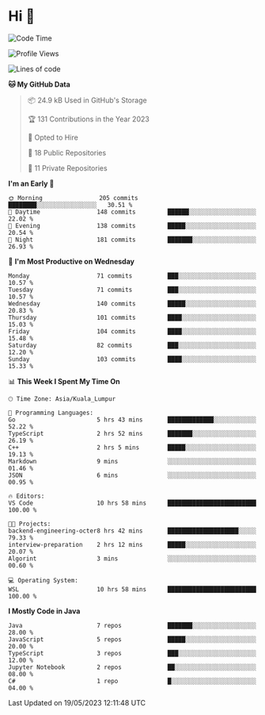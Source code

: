 <h1>Hi 👋</h1>

<!--START_SECTION:waka-->
![Code Time](http://img.shields.io/badge/Code%20Time-202%20hrs%2048%20mins-blue)

![Profile Views](http://img.shields.io/badge/Profile%20Views-32-blue)

![Lines of code](https://img.shields.io/badge/From%20Hello%20World%20I%27ve%20Written-620.4%20thousand%20lines%20of%20code-blue)

**🐱 My GitHub Data** 

> 📦 24.9 kB Used in GitHub's Storage 
 > 
> 🏆 131 Contributions in the Year 2023
 > 
> 💼 Opted to Hire
 > 
> 📜 18 Public Repositories 
 > 
> 🔑 11 Private Repositories 
 > 
**I'm an Early 🐤** 

```text
🌞 Morning                205 commits         ████████░░░░░░░░░░░░░░░░░   30.51 % 
🌆 Daytime                148 commits         ██████░░░░░░░░░░░░░░░░░░░   22.02 % 
🌃 Evening                138 commits         █████░░░░░░░░░░░░░░░░░░░░   20.54 % 
🌙 Night                  181 commits         ███████░░░░░░░░░░░░░░░░░░   26.93 % 
```
📅 **I'm Most Productive on Wednesday** 

```text
Monday                   71 commits          ███░░░░░░░░░░░░░░░░░░░░░░   10.57 % 
Tuesday                  71 commits          ███░░░░░░░░░░░░░░░░░░░░░░   10.57 % 
Wednesday                140 commits         █████░░░░░░░░░░░░░░░░░░░░   20.83 % 
Thursday                 101 commits         ████░░░░░░░░░░░░░░░░░░░░░   15.03 % 
Friday                   104 commits         ████░░░░░░░░░░░░░░░░░░░░░   15.48 % 
Saturday                 82 commits          ███░░░░░░░░░░░░░░░░░░░░░░   12.20 % 
Sunday                   103 commits         ████░░░░░░░░░░░░░░░░░░░░░   15.33 % 
```


📊 **This Week I Spent My Time On** 

```text
🕑︎ Time Zone: Asia/Kuala_Lumpur

💬 Programming Languages: 
Go                       5 hrs 43 mins       █████████████░░░░░░░░░░░░   52.22 % 
TypeScript               2 hrs 52 mins       ███████░░░░░░░░░░░░░░░░░░   26.19 % 
C++                      2 hrs 5 mins        █████░░░░░░░░░░░░░░░░░░░░   19.13 % 
Markdown                 9 mins              ░░░░░░░░░░░░░░░░░░░░░░░░░   01.46 % 
JSON                     6 mins              ░░░░░░░░░░░░░░░░░░░░░░░░░   00.95 % 

🔥 Editors: 
VS Code                  10 hrs 58 mins      █████████████████████████   100.00 % 

🐱‍💻 Projects: 
backend-engineering-octer8 hrs 42 mins       ████████████████████░░░░░   79.33 % 
interview-preparation    2 hrs 12 mins       █████░░░░░░░░░░░░░░░░░░░░   20.07 % 
Algorint                 3 mins              ░░░░░░░░░░░░░░░░░░░░░░░░░   00.60 % 

💻 Operating System: 
WSL                      10 hrs 58 mins      █████████████████████████   100.00 % 
```

**I Mostly Code in Java** 

```text
Java                     7 repos             ███████░░░░░░░░░░░░░░░░░░   28.00 % 
JavaScript               5 repos             █████░░░░░░░░░░░░░░░░░░░░   20.00 % 
TypeScript               3 repos             ███░░░░░░░░░░░░░░░░░░░░░░   12.00 % 
Jupyter Notebook         2 repos             ██░░░░░░░░░░░░░░░░░░░░░░░   08.00 % 
C#                       1 repo              █░░░░░░░░░░░░░░░░░░░░░░░░   04.00 % 
```




 Last Updated on 19/05/2023 12:11:48 UTC
<!--END_SECTION:waka-->
